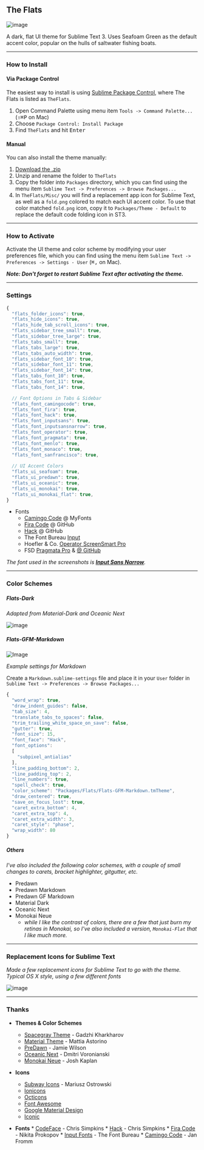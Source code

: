 ## The Flats

![image](https://raw.githubusercontent.com/mikedisbrow/theflats-theme/master/misc/screenshots/Seafoam.png)

A dark, flat UI theme for Sublime Text 3. Uses Seafoam Green as the default accent color, popular on the hulls of saltwater fishing boats.

***

### How to Install
#### Via Package Control
The easiest way to install is using [Sublime Package Control](https://sublime.wbond.net), where The Flats is listed as `TheFlats`.

1. Open Command Palette using menu item `Tools -> Command Palette...` (<kbd>⇧</kbd><kbd>⌘</kbd><kbd>P</kbd> on Mac)
2. Choose `Package Control: Install Package`
3. Find `TheFlats` and hit <kbd>Enter</kbd>

#### Manual

You can also install the theme manually:

1. [Download the .zip](https://github.com/mikedisbrow/theflats-theme/archive/master.zip)
2. Unzip and rename the folder to `TheFlats`
3. Copy the folder into `Packages` directory, which you can find using the menu item `Sublime Text -> Preferences -> Browse Packages...`
4. In `TheFlats/Misc/` you will find a replacement app icon for Sublime Text, as well as a `fold.png` colored to match each UI accent color.  To use that color matched `fold.png` icon, copy it to `Packages/Theme - Default` to replace the default code folding icon in ST3.

***

### How to Activate

Activate the UI theme and color scheme by modifying your user preferences file, which you can find using the menu item `Sublime Text -> Preferences -> Settings - User` (<kbd>⌘</kbd><kbd>,</kbd> on Mac).

***Note: Don't forget to restart Sublime Text after activating the theme.***

***

### Settings

```js
{
  "flats_folder_icons": true,
  "flats_hide_icons": true,
  "flats_hide_tab_scroll_icons": true,
  "flats_sidebar_tree_small": true,
  "flats_sidebar_tree_large": true,
  "flats_tabs_small": true,
  "flats_tabs_large": true,
  "flats_tabs_auto_width": true,
  "flats_sidebar_font_10": true,
  "flats_sidebar_font_11": true,
  "flats_sidebar_font_14": true,
  "flats_tabs_font_10": true,
  "flats_tabs_font_11": true,
  "flats_tabs_font_14": true,

  // Font Options in Tabs & Sidebar
  "flats_font_camingocode": true,
  "flats_font_fira": true,
  "flats_font_hack": true,
  "flats_font_inputsans": true,
  "flats_font_inputsansnarrow": true,
  "flats_font_operator": true,
  "flats_font_pragmata": true,
  "flats_font_menlo": true,
  "flats_font_monaco": true,
  "flats_font_sanfrancisco": true,
  
  // UI Accent Colors
  "flats_ui_seafoam": true,
  "flats_ui_predawn": true,
  "flats_ui_oceanic": true,
  "flats_ui_monokai": true,
  "flats_ui_monokai_flat": true,
}
```
* Fonts
	- [Camingo Code](https://www.myfonts.com/fonts/jan-fromm/camingo-code/ "MyFonts - Camingo Code") @ MyFonts
	- [Fira Code](https://github.com/tonsky/FiraCode "Fira Code - GitHub") @ GitHub
	- [Hack](https://github.com/chrissimpkins/Hack "Hack - GitHub") @ GitHub
	- The Font Bureau [Input](http://input.fontbureau.com "Font Bureau Input Fonts")
	- Hoefler & Co. [Operator ScreenSmart Pro](http://www.typography.com/fonts/operator/overview/ "Operator")
	- FSD [Pragmata Pro](http://www.fsd.it/shop/fonts/pragmatapro "Pragmata Pro") & [@ GitHub](https://github.com/fabrizioschiavi/pragmatapro "Pragmata Pro GitHub")

*The font used in the screenshots is [__Input Sans Narrow__](http://input.fontbureau.com).*

***

### Color Schemes
##### Flats-Dark
*Adapted from Material-Dark and Oceanic Next*

![image](screenshots/theflats.png)

##### Flats-GFM-Markdown

![Image](http://github.com/mikedisbrow/theflats/screenshots/theflats-markdown.jpg)

_Example settings for Markdown_

Create a `Markdown.sublime-settings` file and place it in your `User` folder in `Sublime Text -> Preferences -> Browse Packages...`

```js
{
  "word_wrap": true,
  "draw_indent_guides": false,
  "tab_size": 4,
  "translate_tabs_to_spaces": false,
  "trim_trailing_white_space_on_save": false,
  "gutter": true,
  "font_size": 15,
  "font_face": "Hack",
  "font_options":
  [
    "subpixel_antialias"
  ],
  "line_padding_bottom": 2,
  "line_padding_top": 2,
  "line_numbers": true,
  "spell_check": true,
  "color_scheme": "Packages/Flats/Flats-GFM-Markdown.tmTheme",
  "draw_centered": true,
  "save_on_focus_lost": true,
  "caret_extra_bottom": 4,
  "caret_extra_top": 4,
  "caret_extra_width": 3,
  "caret_style": "phase",
  "wrap_width": 80
}
```

##### Others
*I've also included the following color schemes, with a couple of small changes to carets, bracket highlighter, gitgutter, etc.*

*  Predawn
*  Predawn Markdown
*  Predawn GF Markdown
*  Material Dark
*  Oceanic Next
*  Monokai Neue
	*  *while I like the contrast of colors, there are a few that just burn my retinas in Monokai, so I've also included a version, `Monokai-Flat` that I like much more.*

***

### Replacement Icons for Sublime Text

*Made a few replacement icons for Sublime Text to go with the theme. Typical OS X style, using a few different fonts*

![image](https://raw.githubusercontent.com/mikedisbrow/theflats-theme/master/misc/screenshots/app%20icons.png)

***

### Thanks
*  **Themes & Color Schemes**	
    * [Spacegray Theme](https://github.com/kkga/spacegray) - Gadzhi Kharkharov
	* [Material Theme](https://github.com/equinusocio/material-theme) - Mattia Astorino
	* [PreDawn](https://github.com/jamiewilson/predawn) - Jamie Wilson
	* [Oceanic Next](https://github.com/voronianski/oceanic-next-color-scheme) - Dmitri Voronianski
	* [Monokai Neue](https://github.com/josh-kaplan/sublime-monokai-neue) - Josh Kaplan

*	**Icons**
	* [Subway Icons](https://github.com/mariuszostrowski/subway) - Mariusz Ostrowski
	* [Ionicons](https://github.com/driftyco/ionicons/)
	* [Octicons](https://octicons.github.com/)
	* [Font Awesome](https://fortawesome.github.io/Font-Awesome/icons/)
	* [Google Material Design](https://design.google.com/icons/)
	* [Iconic](https://github.com/iconic/open-iconic)

*	 **Fonts**
	* [CodeFace](https://github.com/chrissimpkins/codeface) - Chris Simpkins
	* [Hack](https://github.com/chrissimpkins/Hack) - Chris Simpkins
	* [Fira Code](https://github.com/tonsky/FiraCode) - Nikita Prokopov
	* [Input Fonts](http://input.fontbureau.com) - The Font Bureau
	* [Camingo Code](https://www.myfonts.com/fonts/jan-fromm/camingo-code/) - Jan Fromm


